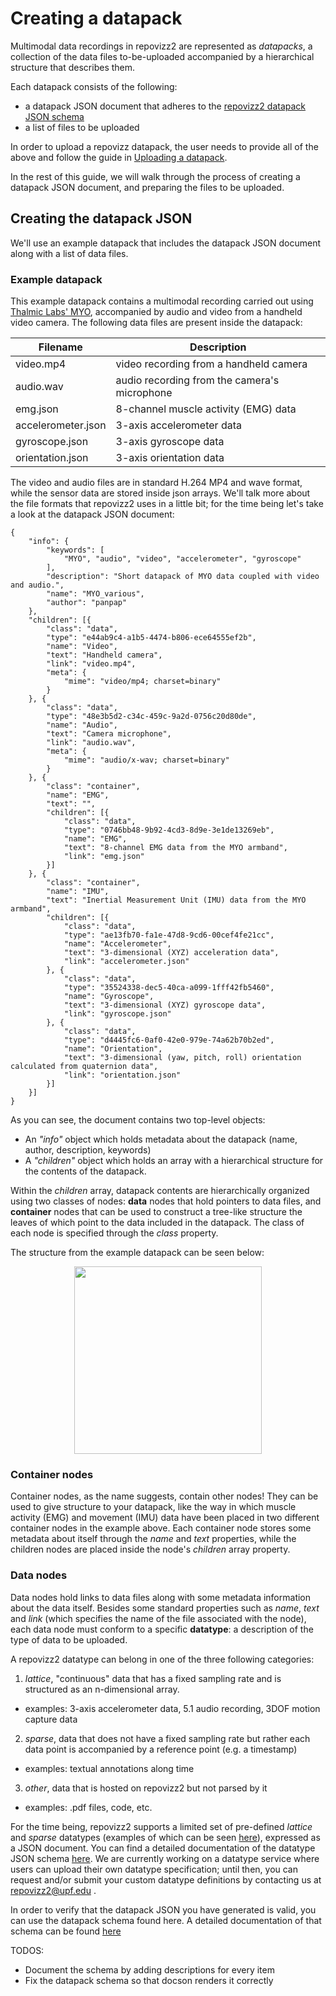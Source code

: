 # Creating a datapack

Multimodal data recordings in repovizz2 are represented as *datapacks*, a collection of the data files to-be-uploaded accompanied by a hierarchical structure that describes them.

Each datapack consists of the following:

* a datapack JSON document that adheres to the [repovizz2 datapack JSON schema](#datapack_schema)
* a list of files to be uploaded

In order to upload a repovizz datapack, the user needs to provide all of the above and follow the guide in [Uploading a datapack](https://github.com/chaosct/repovizz2doc/blob/master/Upload.ipynb).

In the rest of this guide, we will walk through the process of creating a datapack JSON document, and preparing the files to be uploaded.

## Creating the datapack JSON

We'll use an example datapack that includes the datapack JSON document along with a list of data files.

### Example datapack

This example datapack contains a multimodal recording carried out using [Thalmic Labs' MYO](https://www.myo.com/), accompanied by audio and video from a handheld video camera. The following data files are present inside the datapack:

<center>

Filename | Description
---------|------------
video.mp4 | video recording from a handheld camera
audio.wav | audio recording from the camera's microphone
emg.json | 8-channel muscle activity (EMG) data 
accelerometer.json | 3-axis accelerometer data
gyroscope.json | 3-axis gyroscope data 
orientation.json | 3-axis orientation data

</center>

The video and audio files are in standard H.264 MP4 and wave format, while the sensor data are stored inside json arrays. We'll talk more about the file formats that repovizz2 uses in a little bit; for the time being let's take a look at the datapack JSON document:

	{
	    "info": {
	        "keywords": [
	            "MYO", "audio", "video", "accelerometer", "gyroscope"
	        ],
	        "description": "Short datapack of MYO data coupled with video and audio.",
	        "name": "MYO_various",
	        "author": "panpap"
	    },
	    "children": [{
	        "class": "data",
	        "type": "e44ab9c4-a1b5-4474-b806-ece64555ef2b",
	        "name": "Video",
	        "text": "Handheld camera",
	        "link": "video.mp4",
	        "meta": {
	            "mime": "video/mp4; charset=binary"
	        }
	    }, {
	        "class": "data",
	        "type": "48e3b5d2-c34c-459c-9a2d-0756c20d80de",
	        "name": "Audio",
	        "text": "Camera microphone",
	        "link": "audio.wav",
	        "meta": {
	            "mime": "audio/x-wav; charset=binary"
	        }
	    }, {
	        "class": "container",
	        "name": "EMG",
	        "text": "",
	        "children": [{
	            "class": "data",
	            "type": "0746bb48-9b92-4cd3-8d9e-3e1de13269eb",
	            "name": "EMG",
	            "text": "8-channel EMG data from the MYO armband",
	            "link": "emg.json"
	        }]
	    }, {
	        "class": "container",
	        "name": "IMU",
	        "text": "Inertial Measurement Unit (IMU) data from the MYO armband",
	        "children": [{
	            "class": "data",
	            "type": "ae13fb70-fa1e-47d8-9cd6-00cef4fe21cc",
	            "name": "Accelerometer",
	            "text": "3-dimensional (XYZ) acceleration data",
	            "link": "accelerometer.json"
	        }, {
	            "class": "data",
	            "type": "35524338-dec5-40ca-a099-1fff42fb5460",
	            "name": "Gyroscope",
	            "text": "3-dimensional (XYZ) gyroscope data",
	            "link": "gyroscope.json"
	        }, {
	            "class": "data",
	            "type": "d4445fc6-0af0-42e0-979e-74a62b70b2ed",
	            "name": "Orientation",
	            "text": "3-dimensional (yaw, pitch, roll) orientation calculated from quaternion data",
	            "link": "orientation.json"
	        }]
	    }]
	}

As you can see, the document contains two top-level objects:

* An *"info"* object which holds metadata about the datapack (name, author, description, keywords)
* A *"children"* object which holds an array with a hierarchical structure for the contents of the datapack.

Within the *children* array, datapack contents are hierarchically organized using two classes of nodes: **data** nodes that hold pointers to data files, and **container** nodes that can be used to construct a tree-like structure the leaves of which point to the data included in the datapack. The class of each node is specified through the *class* property.

The structure from the example datapack can be seen below:
<center><img src="https://dl.dropboxusercontent.com/u/8191579/repovizz2_example_datapack_graph.png" width="300"></center>

### Container nodes
Container nodes, as the name suggests, contain other nodes! They can be used to give structure to your datapack, like the way in which muscle activity (EMG) and movement (IMU) data have been placed in two different container nodes in the example above. Each container node stores some metadata about itself through the *name* and *text* properties, while the children nodes are placed inside the node's *children* array property.

### Data nodes
Data nodes hold links to data files along with some metadata information about the data itself. Besides some standard properties such as *name*, *text* and *link* (which specifies the name of the file associated with the node), each data node must conform to a specific **datatype**: a description of the type of data to be uploaded.

A repovizz2 datatype can belong in one of the three following categories:

1. *lattice*, "continuous" data that has a fixed sampling rate and is structured as an n-dimensional array.
  * examples: 3-axis accelerometer data, 5.1 audio recording, 3DOF motion capture data
2. *sparse*, data that does not have a fixed sampling rate but rather each data point is accompanied by a reference point (e.g. a timestamp)
  * examples: textual annotations along time
3. *other*, data that is hosted on repovizz2 but not parsed by it
  * examples: .pdf files, code, etc.

For the time being, repovizz2 supports a limited set of pre-defined *lattice* and *sparse* datatypes (examples of which can be seen [here](https://github.com/slowmountain/repovizz2doc/tree/master/example_datatypes)), expressed as a JSON document. You can find a detailed documentation of the datatype JSON schema [here](http://lbovet.github.io/docson/index.html#https://raw.githubusercontent.com/slowmountain/repovizz2doc/master/datatype_schema.json). We are currently working on a datatype service where users can upload their own datatype specification; until then, you can request and/or submit your custom datatype definitions by contacting us at <a href='m&#97;i&#108;&#116;&#111;&#58;re&#112;o&#118;i%7Az%3&#50;&#64;u&#112;&#102;&#46;e%&#54;4&#37;75'>&#114;&#101;povizz&#50;&#64;&#117;&#112;f&#46;&#101;du</a> .

In order to verify that the datapack JSON you have generated is valid, you can use the datapack schema found here. A detailed documentation of that schema can be found [here](http://lbovet.github.io/docson/index.html#https://raw.githubusercontent.com/slowmountain/repovizz2doc/master/datatype_schema.json)

TODOS:

- Document the schema by adding descriptions for every item
- Fix the datapack schema so that docson renders it correctly

